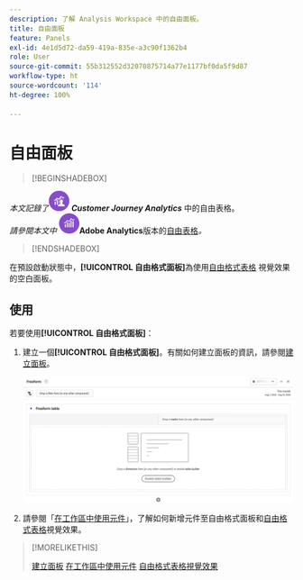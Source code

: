 ```yaml
---
description: 了解 Analysis Workspace 中的自由面板。
title: 自由面板
feature: Panels
exl-id: 4e1d5d72-da59-419a-835e-a3c90f1362b4
role: User
source-git-commit: 55b312552d32070875714a77e1177bf0da5f9d87
workflow-type: ht
source-wordcount: '114'
ht-degree: 100%

---
```


# 自由面板


>[!BEGINSHADEBOX]

_本文記錄了_![CustomerJourneyAnalytics](/help/assets/icons/CustomerJourneyAnalytics.svg) _**Customer Journey Analytics**_ 中的自由表格。<br/>_請參閱本文中 ![AdobeAnalytics](/help/assets/icons/AdobeAnalytics.svg)_**Adobe Analytics**版本的[自由表格](https://experienceleague.adobe.com/zh-hant/docs/analytics/analyze/analysis-workspace/panels/freeform-panel)_。_

>[!ENDSHADEBOX]


在預設啟動狀態中，**[!UICONTROL 自由格式面板]**&#x200B;為使用[自由格式表格](/help/analysis-workspace/visualizations/freeform-table/freeform-table.md) 視覺效果的空白面板。

## 使用

若要使用&#x200B;**[!UICONTROL 自由格式面板]**：

1. 建立一個&#x200B;**[!UICONTROL 自由格式面板]**。有關如何建立面板的資訊，請參閱[建立面板](panels.md#create-a-panel)。

   ![預設的自由格式面板顯示使用自由格式表格的空白面板。](assets/freeform-panel.png)

1. 請參閱「[在工作區中使用元件](/help/components/use-components-in-workspace.md)」，了解如何新增元件至自由格式面板和[自由格式表格](/help/analysis-workspace/visualizations/freeform-table/freeform-table.md)視覺效果。


>[!MORELIKETHIS]
>
>[建立面板](/help/analysis-workspace/c-panels/panels.md#create-a-panel)
>[在工作區中使用元件](/help/components/use-components-in-workspace.md)
>[自由格式表格視覺效果](/help/analysis-workspace/visualizations/freeform-table/freeform-table.md)
>
